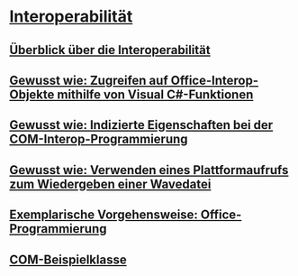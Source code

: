 # [Interoperabilität](interoperability.md)
## [Überblick über die Interoperabilität](interoperability-overview.md)
## [Gewusst wie: Zugreifen auf Office-Interop-Objekte mithilfe von Visual C#-Funktionen](how-to-access-office-onterop-objects.md)
## [Gewusst wie: Indizierte Eigenschaften bei der COM-Interop-Programmierung](how-to-use-indexed-properties-in-com-interop-rogramming.md)
## [Gewusst wie: Verwenden eines Plattformaufrufs zum Wiedergeben einer Wavedatei](how-to-use-platform-invoke-to-play-a-wave-file.md)
## [Exemplarische Vorgehensweise: Office-Programmierung](walkthrough-office-programming.md)
## [COM-Beispielklasse](example-com-class.md)
